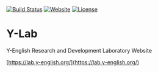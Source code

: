 [![Build Status](https://travis-ci.org/Y-Lab/Y-Lab.svg?branch=master)](https://travis-ci.org/Y-Lab/Y-Lab)
[![Website](https://img.shields.io/website-up-down-green-red/https/lab.y-english.org.svg)](https://lab.y-english.org/)
[![License](https://img.shields.io/badge/license-CC4.0%20BY--NC--ND-orange.svg)](/blob/master/LICENSE)

# Y-Lab
Y-English Research and Development Laboratory Website

[https://lab.y-english.org/](https://lab.y-english.org/)
